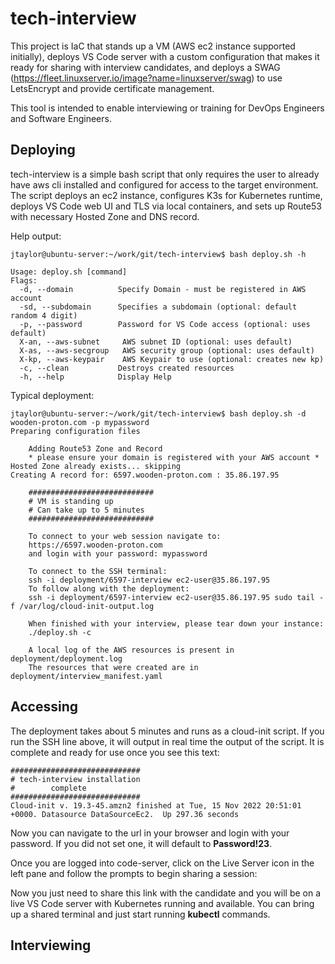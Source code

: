 # tech-interview

This project is IaC that stands up a VM (AWS ec2 instance supported initially), deploys VS Code server with a custom configuration that makes it ready for sharing with interview candidates, and deploys a SWAG (https://fleet.linuxserver.io/image?name=linuxserver/swag) to use LetsEncrypt and provide certificate management.

This tool is intended to enable interviewing or training for DevOps Engineers and Software Engineers.

## Deploying
tech-interview is a simple bash script that only requires the user to already have aws cli installed and configured for access to the target environment. The script deploys an ec2 instance, configures K3s for Kubernetes runtime, deploys VS Code web UI and TLS via local containers, and sets up Route53 with necessary Hosted Zone and DNS record.

Help output:
```
jtaylor@ubuntu-server:~/work/git/tech-interview$ bash deploy.sh -h

Usage: deploy.sh [command]
Flags:
  -d, --domain          Specify Domain - must be registered in AWS account
  -sd, --subdomain      Specifies a subdomain (optional: default random 4 digit)
  -p, --password        Password for VS Code access (optional: uses default)
  X-an, --aws-subnet     AWS subnet ID (optional: uses default)
  X-as, --aws-secgroup   AWS security group (optional: uses default)
  X-kp, --aws-keypair    AWS Keypair to use (optional: creates new kp)
  -c, --clean           Destroys created resources
  -h, --help            Display Help
```

Typical deployment:
```
jtaylor@ubuntu-server:~/work/git/tech-interview$ bash deploy.sh -d wooden-proton.com -p mypassword
Preparing configuration files

    Adding Route53 Zone and Record
    * please ensure your domain is registered with your AWS account *
Hosted Zone already exists... skipping
Creating A record for: 6597.wooden-proton.com : 35.86.197.95

    ############################
    # VM is standing up
    # Can take up to 5 minutes
    ############################

    To connect to your web session navigate to:
    https://6597.wooden-proton.com
    and login with your password: mypassword

    To connect to the SSH terminal:
    ssh -i deployment/6597-interview ec2-user@35.86.197.95
    To follow along with the deployment:
    ssh -i deployment/6597-interview ec2-user@35.86.197.95 sudo tail -f /var/log/cloud-init-output.log

    When finished with your interview, please tear down your instance:
    ./deploy.sh -c

    A local log of the AWS resources is present in deployment/deployment.log
    The resources that were created are in deployment/interview_manifest.yaml
```

## Accessing

The deployment takes about 5 minutes and runs as a cloud-init script. If you run the SSH line above, it will output in real time the output of the script. It is complete and ready for use once you see this text:
```
#############################
# tech-interview installation
#        complete
#############################
Cloud-init v. 19.3-45.amzn2 finished at Tue, 15 Nov 2022 20:51:01 +0000. Datasource DataSourceEc2.  Up 297.36 seconds
```

Now you can navigate to the url in your browser and login with your password. If you did not set one, it will default to **Password!23**.

Once you are logged into code-server, click on the Live Server icon in the left pane and follow the prompts to begin sharing a session:
<insert image here>

Now you just need to share this link with the candidate and you will be on a live VS Code server with Kubernetes running and available. You can bring up a shared terminal and just start running **kubectl** commands.
## Interviewing
